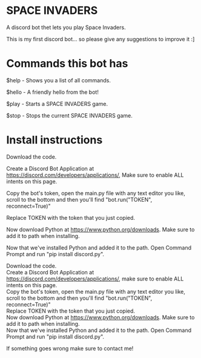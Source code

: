 # SPACE INVADERS
A discord bot thet lets you play Space Invaders.

This is my first discord bot... so please give any suggestions to improve it :]

# Commands this bot has
$help - Shows you a list of all commands.

$hello - A friendly hello from the bot!

$play - Starts a SPACE INVADERS game.

$stop - Stops the current SPACE INVADERS game.

# Install instructions

Download the code.

Create a Discord Bot Application at https://discord.com/developers/applications/, Make sure to enable ALL intents on this page.

Copy the bot's token, open the main.py file with any text editor you like, scroll to the bottom and then you'll find "bot.run("TOKEN", reconnect=True)"

Replace TOKEN with the token that you just copied.

Now download Python at https://www.python.org/downloads. Make sure to add it to path when installing.

Now that we've installed Python and added it to the path. Open Command Prompt and run "pip install discord.py".

Download the code.<br>
Create a Discord Bot Application at https://discord.com/developers/applications/, make sure to enable ALL intents on this page.<br>
Copy the bot's token, open the main.py file with any text editor you like, scroll to the bottom and then you'll find "bot.run("TOKEN", reconnect=True)"<br>
Replace TOKEN with the token that you just copied.<br>
Now download Python at https://www.python.org/downloads. Make sure to add it to path when installing.<br>
Now that we've installed Python and added it to the path. Open Command Prompt and run "pip install discord.py".<br>

If something goes wrong make sure to contact me!
